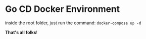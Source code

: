 # Go CD Docker Environment

inside the root folder, just run the command:
`docker-compose up -d`

**That's all folks!**
